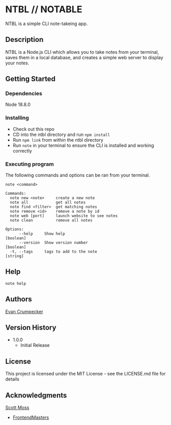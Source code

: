 # NTBL // NOTABLE

NTBL is a simple CLI note-takeing app.

## Description

NTBL is a Node.js CLI which allows you to take notes from your terminal, saves them in a local database, and creates a simple web server to display your notes.

## Getting Started

### Dependencies

Node 18.8.0

### Installing

* Check out this repo
* CD into the ntbl directory and run `npm install`
* Run `npm link` from within the ntbl directory
* Run `note` in your terminal to ensure the CLI is installed and working correctly

### Executing program

The following commands and options can be ran from your terminal.

```
note <command>

Commands:
  note new <note>     create a new note
  note all            get all notes
  note find <filter>  get matching notes
  note remove <id>    remove a note by id
  note web [port]     launch website to see notes
  note clean          remove all notes

Options:
      --help     Show help                                             [boolean]
      --version  Show version number                                   [boolean]
  -t, --tags     tags to add to the note                                [string]
```

## Help

```
note help
```

## Authors

[Evan Crumpecker](https://evancrumpecker.com)

## Version History

* 1.0.0
    * Initial Release

## License

This project is licensed under the MIT License - see the LICENSE.md file for details

## Acknowledgments

[Scott Moss](https://scottmoss.notion.site/scottmoss/Intro-to-Node-js-V3-7c8e4ccaebf94b839f425fff13dcc44c)
* [FrontendMasters](https://frontendmasters.com/)